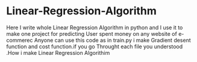 # Linear-Regression-Algorithm
Here I write whole Linear Regression Algorithm in python and I use it to make one project for predicting User spent money on any website of e-commerec
Anyone can use this code as in train.py i make Gradient desent function and cost function.if you go Throught each file you understood .How i make Linear Regression Algorithim
